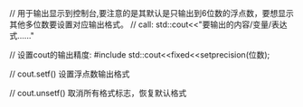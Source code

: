 // 用于输出显示到控制台,要注意的是其默认是只输出到6位数的浮点数，要想显示其他多位数要设置对应输出格式。
// call:
std::cout<<"要输出的内容/变量/表达式......"

// 设置cout的输出精度:
#include<iomanip>
std::cout<<fixed<<setprecision(位数);

// cout.setf() 设置浮点数输出格式

// cout.unsetf() 取消所有格式标志，恢复默认格式